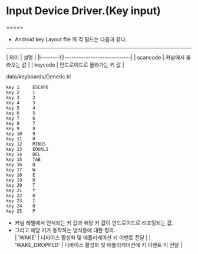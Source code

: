 # Input Device Driver.(Key input)
=====


* Android key Layout file 의 각 필드는 다음과 같다.
-----

| 의미     | 설명                        |
|!--------!|!----------------------------|
| scancode | 커널에서 올라오는 값        |
| keycode  | 안드로이드로 올라가는 키 값 | 

data/keyboards/Generic.kl
```
key 1     ESCAPE
key 2     1   
key 3     2   
key 4     3   
key 5     4   
key 6     5   
key 7     6   
key 8     7   
key 9     8   
key 10    9   
key 11    0   
key 12    MINUS
key 13    EQUALS
key 14    DEL 
key 15    TAB 
key 16    Q   
key 17    W   
key 18    E   
key 19    R   
key 20    T   
key 21    Y   
key 22    U   
key 23    I   
key 24    O   
key 25    P   
```

- 커널 레벨에서 인식되는 키 값과 해당 키 값이 안드로이드로 리포팅되는 값. 
- 그리고 해당 키가 동작하는 방식등에 대한 정의.  
| 'WAKE'         | 디바이스 활성화 및 애플리케이션 키 이벤트 전달      |
| 'WAKE_DROPPED' | 디바이스 활성화 및 애플리케이션에 키 이벤트 미 전달 |
